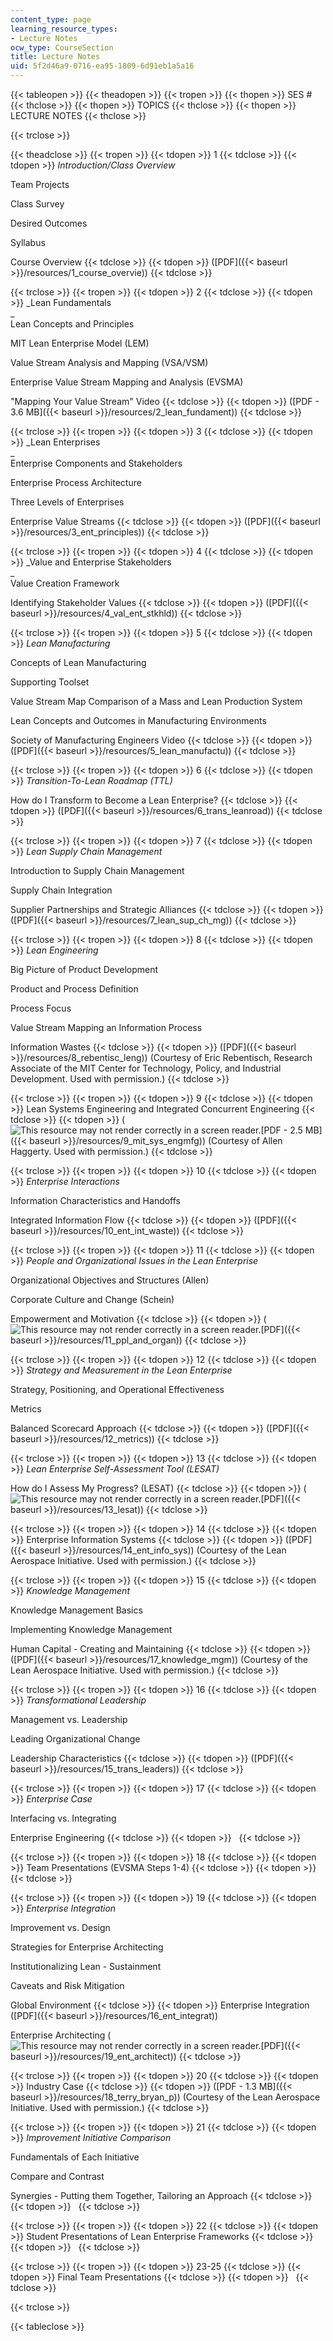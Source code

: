 ```yaml
---
content_type: page
learning_resource_types:
- Lecture Notes
ocw_type: CourseSection
title: Lecture Notes
uid: 5f2d46a9-0716-ea95-1809-6d91eb1a5a16
---
```


{{< tableopen >}}
{{< theadopen >}}
{{< tropen >}}
{{< thopen >}}
SES #
{{< thclose >}}
{{< thopen >}}
TOPICS
{{< thclose >}}
{{< thopen >}}
LECTURE NOTES
{{< thclose >}}

{{< trclose >}}

{{< theadclose >}}
{{< tropen >}}
{{< tdopen >}}
1
{{< tdclose >}}
{{< tdopen >}}
_Introduction/Class Overview_  
  
Team Projects  
  
Class Survey  
  
Desired Outcomes  
  
Syllabus  
  
Course Overview
{{< tdclose >}}
{{< tdopen >}}
([PDF]({{< baseurl >}}/resources/1_course_overvie))
{{< tdclose >}}

{{< trclose >}}
{{< tropen >}}
{{< tdopen >}}
2
{{< tdclose >}}
{{< tdopen >}}
_Lean Fundamentals  
_  
Lean Concepts and Principles  
  
MIT Lean Enterprise Model (LEM)  
  
Value Stream Analysis and Mapping (VSA/VSM)  
  
Enterprise Value Stream Mapping and Analysis (EVSMA)  
  
"Mapping Your Value Stream" Video
{{< tdclose >}}
{{< tdopen >}}
([PDF - 3.6 MB]({{< baseurl >}}/resources/2_lean_fundament))
{{< tdclose >}}

{{< trclose >}}
{{< tropen >}}
{{< tdopen >}}
3
{{< tdclose >}}
{{< tdopen >}}
_Lean Enterprises  
_  
Enterprise Components and Stakeholders  
  
Enterprise Process Architecture  
  
Three Levels of Enterprises  
  
Enterprise Value Streams
{{< tdclose >}}
{{< tdopen >}}
([PDF]({{< baseurl >}}/resources/3_ent_principles))
{{< tdclose >}}

{{< trclose >}}
{{< tropen >}}
{{< tdopen >}}
4
{{< tdclose >}}
{{< tdopen >}}
_Value and Enterprise Stakeholders  
_  
Value Creation Framework  
  
Identifying Stakeholder Values
{{< tdclose >}}
{{< tdopen >}}
([PDF]({{< baseurl >}}/resources/4_val_ent_stkhld))
{{< tdclose >}}

{{< trclose >}}
{{< tropen >}}
{{< tdopen >}}
5
{{< tdclose >}}
{{< tdopen >}}
_Lean Manufacturing_  
  
Concepts of Lean Manufacturing  
  
Supporting Toolset  
  
Value Stream Map Comparison of a Mass and Lean Production System  
  
Lean Concepts and Outcomes in Manufacturing Environments  
  
Society of Manufacturing Engineers Video
{{< tdclose >}}
{{< tdopen >}}
([PDF]({{< baseurl >}}/resources/5_lean_manufactu))
{{< tdclose >}}

{{< trclose >}}
{{< tropen >}}
{{< tdopen >}}
6
{{< tdclose >}}
{{< tdopen >}}
_Transition-To-Lean Roadmap (TTL)_  
  
How do I Transform to Become a Lean Enterprise?
{{< tdclose >}}
{{< tdopen >}}
([PDF]({{< baseurl >}}/resources/6_trans_leanroad))
{{< tdclose >}}

{{< trclose >}}
{{< tropen >}}
{{< tdopen >}}
7
{{< tdclose >}}
{{< tdopen >}}
_Lean Supply Chain Management_  
  
Introduction to Supply Chain Management  
  
Supply Chain Integration  
  
Supplier Partnerships and Strategic Alliances
{{< tdclose >}}
{{< tdopen >}}
([PDF]({{< baseurl >}}/resources/7_lean_sup_ch_mg))
{{< tdclose >}}

{{< trclose >}}
{{< tropen >}}
{{< tdopen >}}
8
{{< tdclose >}}
{{< tdopen >}}
_Lean Engineering_  
  
Big Picture of Product Development  
  
Product and Process Definition  
  
Process Focus  
  
Value Stream Mapping an Information Process  
  
Information Wastes
{{< tdclose >}}
{{< tdopen >}}
([PDF]({{< baseurl >}}/resources/8_rebentisc_leng)) (Courtesy of Eric Rebentisch, Research Associate of the MIT Center for Technology, Policy, and Industrial Development. Used with permission.)
{{< tdclose >}}

{{< trclose >}}
{{< tropen >}}
{{< tdopen >}}
9
{{< tdclose >}}
{{< tdopen >}}
Lean Systems Engineering and Integrated Concurrent Engineering
{{< tdclose >}}
{{< tdopen >}}
(![This resource may not render correctly in a screen reader.](/images/inacessible.gif)[PDF - 2.5 MB]({{< baseurl >}}/resources/9_mit_sys_engmfg)) (Courtesy of Allen Haggerty. Used with permission.)
{{< tdclose >}}

{{< trclose >}}
{{< tropen >}}
{{< tdopen >}}
10
{{< tdclose >}}
{{< tdopen >}}
_Enterprise Interactions_  
  
Information Characteristics and Handoffs  
  
Integrated Information Flow
{{< tdclose >}}
{{< tdopen >}}
([PDF]({{< baseurl >}}/resources/10_ent_int_waste))
{{< tdclose >}}

{{< trclose >}}
{{< tropen >}}
{{< tdopen >}}
11
{{< tdclose >}}
{{< tdopen >}}
_People and Organizational Issues_ _in the Lean Enterprise_  
  
Organizational Objectives and Structures (Allen)  
  
Corporate Culture and Change (Schein)  
  
Empowerment and Motivation
{{< tdclose >}}
{{< tdopen >}}
(![This resource may not render correctly in a screen reader.](/images/inacessible.gif)[PDF]({{< baseurl >}}/resources/11_ppl_and_organ))
{{< tdclose >}}

{{< trclose >}}
{{< tropen >}}
{{< tdopen >}}
12
{{< tdclose >}}
{{< tdopen >}}
_Strategy and Measurement in_ _the Lean Enterprise_  
  
Strategy, Positioning, and Operational Effectiveness  
  
Metrics  
  
Balanced Scorecard Approach
{{< tdclose >}}
{{< tdopen >}}
([PDF]({{< baseurl >}}/resources/12_metrics))
{{< tdclose >}}

{{< trclose >}}
{{< tropen >}}
{{< tdopen >}}
13
{{< tdclose >}}
{{< tdopen >}}
_Lean Enterprise Self-Assessment Tool_ _(LESAT)_  
  
How do I Assess My Progress? (LESAT)
{{< tdclose >}}
{{< tdopen >}}
(![This resource may not render correctly in a screen reader.](/images/inacessible.gif)[PDF]({{< baseurl >}}/resources/13_lesat))
{{< tdclose >}}

{{< trclose >}}
{{< tropen >}}
{{< tdopen >}}
14
{{< tdclose >}}
{{< tdopen >}}
Enterprise Information Systems
{{< tdclose >}}
{{< tdopen >}}
([PDF]({{< baseurl >}}/resources/14_ent_info_sys)) (Courtesy of the Lean Aerospace Initiative. Used with permission.)
{{< tdclose >}}

{{< trclose >}}
{{< tropen >}}
{{< tdopen >}}
15
{{< tdclose >}}
{{< tdopen >}}
_Knowledge Management_  
  
Knowledge Management Basics  
  
Implementing Knowledge Management  
  
Human Capital - Creating and Maintaining
{{< tdclose >}}
{{< tdopen >}}
([PDF]({{< baseurl >}}/resources/17_knowledge_mgm)) (Courtesy of the Lean Aerospace Initiative. Used with permission.)
{{< tdclose >}}

{{< trclose >}}
{{< tropen >}}
{{< tdopen >}}
16
{{< tdclose >}}
{{< tdopen >}}
_Transformational Leadership_  
  
Management vs. Leadership  
  
Leading Organizational Change  
  
Leadership Characteristics
{{< tdclose >}}
{{< tdopen >}}
([PDF]({{< baseurl >}}/resources/15_trans_leaders))
{{< tdclose >}}

{{< trclose >}}
{{< tropen >}}
{{< tdopen >}}
17
{{< tdclose >}}
{{< tdopen >}}
_Enterprise Case_  
  
Interfacing vs. Integrating  
  
Enterprise Engineering
{{< tdclose >}}
{{< tdopen >}}
 
{{< tdclose >}}

{{< trclose >}}
{{< tropen >}}
{{< tdopen >}}
18
{{< tdclose >}}
{{< tdopen >}}
Team Presentations (EVSMA Steps 1-4)
{{< tdclose >}}
{{< tdopen >}}
 
{{< tdclose >}}

{{< trclose >}}
{{< tropen >}}
{{< tdopen >}}
19
{{< tdclose >}}
{{< tdopen >}}
_Enterprise Integration_  
  
Improvement vs. Design  
  
Strategies for Enterprise Architecting  
  
Institutionalizing Lean - Sustainment  
  
Caveats and Risk Mitigation  
  
Global Environment
{{< tdclose >}}
{{< tdopen >}}
Enterprise Integration ([PDF]({{< baseurl >}}/resources/16_ent_integrat))  
  
Enterprise Architecting (![This resource may not render correctly in a screen reader.](/images/inacessible.gif)[PDF]({{< baseurl >}}/resources/19_ent_architect))
{{< tdclose >}}

{{< trclose >}}
{{< tropen >}}
{{< tdopen >}}
20
{{< tdclose >}}
{{< tdopen >}}
Industry Case
{{< tdclose >}}
{{< tdopen >}}
([PDF - 1.3 MB]({{< baseurl >}}/resources/18_terry_bryan_p)) (Courtesy of the Lean Aerospace Initiative. Used with permission.)
{{< tdclose >}}

{{< trclose >}}
{{< tropen >}}
{{< tdopen >}}
21
{{< tdclose >}}
{{< tdopen >}}
_Improvement Initiative Comparison_  
  
Fundamentals of Each Initiative  
  
Compare and Contrast  
  
Synergies - Putting them Together, Tailoring an Approach
{{< tdclose >}}
{{< tdopen >}}
 
{{< tdclose >}}

{{< trclose >}}
{{< tropen >}}
{{< tdopen >}}
22
{{< tdclose >}}
{{< tdopen >}}
Student Presentations of Lean Enterprise Frameworks
{{< tdclose >}}
{{< tdopen >}}
 
{{< tdclose >}}

{{< trclose >}}
{{< tropen >}}
{{< tdopen >}}
23-25
{{< tdclose >}}
{{< tdopen >}}
Final Team Presentations
{{< tdclose >}}
{{< tdopen >}}
 
{{< tdclose >}}

{{< trclose >}}

{{< tableclose >}}